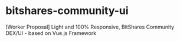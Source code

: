 # bitshares-community-ui
[Worker Proposal] Light and 100% Responsive, BitShares Community DEX/UI - based on Vue.js Framework
